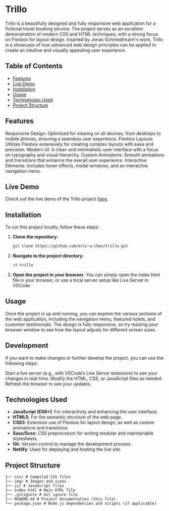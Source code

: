 # Trillo

Trillo is a beautifully designed and fully responsive web application for a fictional travel booking service. The project serves as an excellent demonstration of modern CSS and HTML techniques, with a strong focus on Flexbox for layout design. Inspired by Jonas Schmedtmann's work, Trillo is a showcase of how advanced web design principles can be applied to create an intuitive and visually appealing user experience.

## Table of Contents

- [Features](#features)
- [Live Demo](#live-demo)
- [Installation](#installation)
- [Usage](#usage)
- [Technologies Used](#technologies-used)
- [Project Structure](#project-structure)

## Features

Responsive Design: Optimized for viewing on all devices, from desktops to mobile phones, ensuring a seamless user experience.
Flexbox Layouts: Utilizes Flexbox extensively for creating complex layouts with ease and precision.
Modern UI: A clean and minimalistic user interface with a focus on typography and visual hierarchy.
Custom Animations: Smooth animations and transitions that enhance the overall user experience.
Interactive Elements: Includes hover effects, modal windows, and an interactive navigation menu.

## Live Demo

Check out the live demo of the Trillo project [here](https://eric-trillo.netlify.app/).

## Installation

To run this project locally, follow these steps:

1.  **Clone the repository**:

    ```bash
    git clone https://github.com/eric-w-chen/trillo.git

    ```

2.  **Navigate to the project directory**:

    ```bash
    cd trillo

    ```

3.  **Open the project in your browser**:
    You can simply open the index.html file in your browser, or use a local server setup like Live Server in VSCode.

## Usage

Once the project is up and running, you can explore the various sections of the web application, including the navigation menu, featured hotels, and customer testimonials. The design is fully responsive, so try resizing your browser window to see how the layout adjusts for different screen sizes.

## Development

If you want to make changes or further develop the project, you can use the following steps:

Start a live server (e.g., with VSCode’s Live Server extension) to see your changes in real-time.
Modify the HTML, CSS, or JavaScript files as needed.
Refresh the browser to see your updates.

## Technologies Used

- **JavaScript (ES6+)**: For interactivity and enhancing the user interface.
- **HTML5**: For the semantic structure of the web page.
- **CSS3**: Extensive use of Flexbox for layout design, as well as custom animations and transitions.
- **Sass/Scss**: CSS preprocessor for writing modular and maintainable stylesheets.
- **Git**: Version control to manage the development process.
- **Netlify**: Used for deploying and hosting the live site.

## Project Structure

```plaintext
├── css/ # Compiled CSS files
├── img/ # Images and icons
├── js/ # JavaScript files
├── index.html # Main HTML file
├── .gitignore # Git ignore file
├── README.md # Project documentation (this file)
└── package.json # Node.js dependencies and scripts (if applicable)
```
